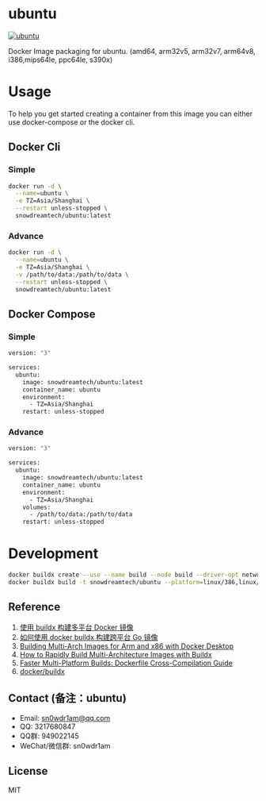 # ubuntu

[![ubuntu](http://dockeri.co/image/snowdreamtech/ubuntu)](https://hub.docker.com/r/snowdreamtech/ubuntu)

Docker Image packaging for ubuntu. (amd64, arm32v5, arm32v7, arm64v8, i386,mips64le, ppc64le, s390x)

# Usage

To help you get started creating a container from this image you can either use docker-compose or the docker cli.

## Docker Cli

### Simple

```bash
docker run -d \
  --name=ubuntu \
  -e TZ=Asia/Shanghai \
  --restart unless-stopped \
  snowdreamtech/ubuntu:latest
```

### Advance

```bash
docker run -d \
  --name=ubuntu \
  -e TZ=Asia/Shanghai \
  -v /path/to/data:/path/to/data \
  --restart unless-stopped \
  snowdreamtech/ubuntu:latest
```

## Docker Compose

### Simple

```bash
version: "3"

services:
  ubuntu:
    image: snowdreamtech/ubuntu:latest
    container_name: ubuntu
    environment:
      - TZ=Asia/Shanghai
    restart: unless-stopped
```

### Advance

```bash
version: "3"

services:
  ubuntu:
    image: snowdreamtech/ubuntu:latest
    container_name: ubuntu
    environment:
      - TZ=Asia/Shanghai
    volumes:
      - /path/to/data:/path/to/data
    restart: unless-stopped
```

# Development

```bash
docker buildx create --use --name build --node build --driver-opt network=host
docker buildx build -t snowdreamtech/ubuntu --platform=linux/386,linux/amd64,linux/arm/v5,linux/arm/v7,linux/arm64,linux/mips64le,linux/ppc64le,linux/s390x . --push
```

## Reference

1. [使用 buildx 构建多平台 Docker 镜像](https://icloudnative.io/posts/multiarch-docker-with-buildx/)
1. [如何使用 docker buildx 构建跨平台 Go 镜像](https://waynerv.com/posts/building-multi-architecture-images-with-docker-buildx/#buildx-%E7%9A%84%E8%B7%A8%E5%B9%B3%E5%8F%B0%E6%9E%84%E5%BB%BA%E7%AD%96%E7%95%A5)
1. [Building Multi-Arch Images for Arm and x86 with Docker Desktop](https://www.docker.com/blog/multi-arch-images/)
1. [How to Rapidly Build Multi-Architecture Images with Buildx](https://www.docker.com/blog/how-to-rapidly-build-multi-architecture-images-with-buildx/)
1. [Faster Multi-Platform Builds: Dockerfile Cross-Compilation Guide](https://www.docker.com/blog/faster-multi-platform-builds-dockerfile-cross-compilation-guide/)
1. [docker/buildx](https://github.com/docker/buildx)

## Contact (备注：ubuntu)

* Email: sn0wdr1am@qq.com
* QQ: 3217680847
* QQ群: 949022145
* WeChat/微信群: sn0wdr1am

## License

MIT
